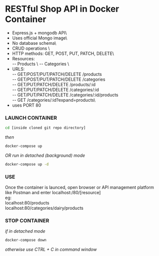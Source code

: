 # RESTful Shop API in Docker Container

- Express.js + mongodb API\
- Uses official Mongo image\
- No database schema\
- CRUD operations \
- HTTP methods: GET, POST, PUT, PATCH, DELETE\
- Resources: \
-- Products \ 
-- Categories \ 
- URLS:\
-- GET/POST/PUT/PATCH/DELETE /products\
-- GET/POST/PUT/PATCH/DELETE /categories\
-- GET/PUT/PATCH/DELETE /products/:id\
-- GET/PUT/PATCH/DELETE /categories/:id\
-- GET/PUT/PATCH/DELETE /categories/:id/products\
-- GET /categories/:id?expand=products\
- uses PORT 80

### LAUNCH CONTAINER

```sh
cd [inside cloned git repo directory]
```
_then_
```sh
docker-compose up 
```
_OR run in detached (background) mode_
```sh
docker-compose up -d
```
### USE
Once the container is launced, open browser or API management platform like Postman and enter 
localhost:/80/[resource]  
eg:  
localhost:80/products  
localhost:80/categories/dairy/products  

### STOP CONTAINER
_if in detached mode_
```sh
docker-compose down
```
_otherwise_
_use CTRL + C in command window_